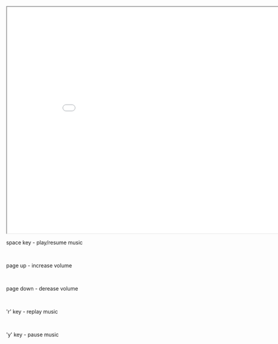 <html>
    <body>
        <div>
            <iframe width="900" height="610" src="./wasm_bins/examples/audio_ex_1/index.html" title="ex1"></iframe>
            <p>space key - play/resume music</p><br/>
            <p>page up - increase volume</p><br/>
            <p>page down - derease volume</p><br/>
            <p>'r' key  - replay music</p><br/>
            <p>'y' key - pause music</p><br/>
        </div> 
    </body>
</html>